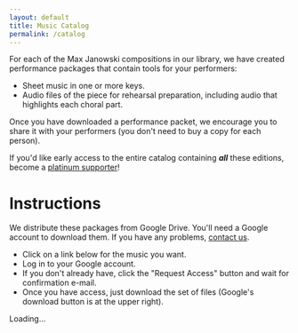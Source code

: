 ```yaml
---
layout: default
title: Music Catalog
permalink: /catalog
---
```


For each of the Max Janowski compositions in our library, we have created
performance packages that contain tools for your performers:

* Sheet music in one or more keys.
* Audio files of the piece for rehearsal preparation, including audio that highlights each choral part.

Once you have downloaded a performance packet, we encourage you to share it
with your performers (you don't need to buy a copy for each person).

If you'd like early access to the entire catalog containing ***all*** these
editions, become a [platinum supporter](/platinum)!

# Instructions

We distribute these packages from Google Drive. You'll need a Google account to download them. If you have any problems, [contact us](/contact).

* Click on a link below for the music you want.
* Log in to your Google account.
* If you don't already have, click the "Request Access" button and wait for confirmation e-mail.
* Once you have access, just download the set of files (Google's download button is at the upper right).

<div id="editions-list" class="editions-list">
<span class="loading">Loading...</span>
</div>

<script>
window.onload = e => loadZipLinks(document.getElementById('editions-list'))
</script>
